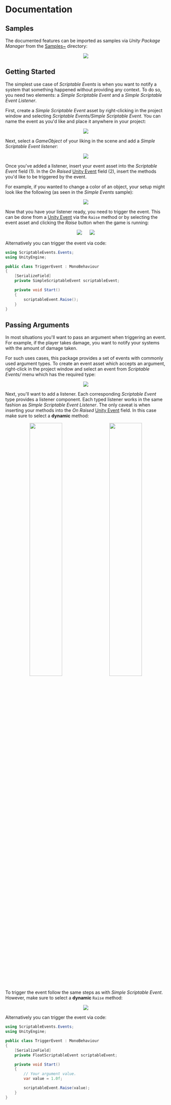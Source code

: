 [Unity Event]: https://docs.unity3d.com/ScriptReference/Events.UnityEvent.html
[Samples~]: ../Samples%7E

# Documentation

## Samples
The documented features can be imported as samples via _Unity Package Manager_ from the [Samples~] directory:
<p align="center">
  <img src="samples.png"/>
</p>

## Getting Started
The simplest use case of _Scriptable Events_ is when you want to notify a system that something happened without providing any context. To do so, you need two elements: a _Simple Scriptable Event_ and a _Simple Scriptable Event Listener_.

First, create a _Simple Scriptable Event_ asset by right-clicking in the project window and selecting _Scriptable Events/Simple Scriptable Event_. You can name the event as you'd like and place it anywhere in your project:
<p align="center">
  <img src="simple-scriptable-event.png"/>
</p>

Next, select a _GameObject_ of your liking in the scene and add a _Simple Scriptable Event listener_:
<p align="center">
  <img src="simple-scriptable-event-listener.png"/>
</p>

Once you've added a listener, insert your event asset into the _Scriptable Event_ field (1). In the _On Raised_ [Unity Event] field (2), insert the methods you'd like to be triggered by the event.

For example, if you wanted to change a color of an object, your setup might look like the following (as seen in the _Simple Events_ sample):
<p align="center">
  <img src="simple-scriptable-event-sample.png"/>
</p>

Now that you have your listener ready, you need to trigger the event. This can be done from a [Unity Event] via the `Raise` method or by selecting the event asset and clicking the _Raise_ button when the game is running:
<p align="center">
  <img hspace="2%" src="simple-scriptable-event-raise-unity-event.png"/>
  <img hspace="2%" src="simple-scriptable-event-raise.png"/>
</p>

Alternatively you can trigger the event via code:
```cs
using ScriptableEvents.Events;
using UnityEngine;

public class TriggerEvent : MonoBehaviour
{
    [SerializeField]
    private SimpleScriptableEvent scriptableEvent;

    private void Start()
    {
        scriptableEvent.Raise();
    }
}
```

## Passing Arguments
In most situations you'll want to pass an argument when triggering an event. For example, if the player takes damage, you want to notify your systems with the amount of damage taken.

For such uses cases, this package provides a set of events with commonly used argument types. To create an event asset which accepts an argument, right-click in the project window and select an event from _Scriptable Events/_ menu which has the required type:
<p align="center">
  <img src="scriptable-event-arg.png"/>
</p>

Next, you'll want to add a listener. Each corresponding _Scriptable Event_ type provides a listener component. Each typed listener works in the same fashion as _Simple Scriptable Event Listener_. The only caveat is when inserting your methods into the _On Raised_ [Unity Event] field. In this case make sure to select a **dynamic** method:
<p align="center">
  <img hspace="2%" width="45%" src="scriptable-event-listener-components.png"/>
  <img hspace="2%" width="45%" src="scriptable-event-listener-dynamic.png"/>
</p>

To trigger the event follow the same steps as with _Simple Scriptable Event_. However, make sure to select a **dynamic** `Raise` method:
<p align="center">
  <img src="scriptable-event-raise-dynamic.png"/>
</p>

Alternatively you can trigger the event via code:
```cs
using ScriptableEvents.Events;
using UnityEngine;

public class TriggerEvent : MonoBehaviour
{
    [SerializeField]
    private FloatScriptableEvent scriptableEvent;

    private void Start()
    {
        // Your argument value.
        var value = 1.0f;

        scriptableEvent.Raise(value);
    }
}
```
